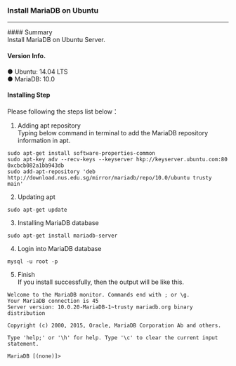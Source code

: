 ### Install MariaDB on Ubuntu<br/>
<hr/>
#### Summary<br/>
Install MariaDB on Ubuntu Server.<br/>

#### Version Info.<br/>
● Ubuntu: 14.04 LTS<br/> 
● MariaDB: 10.0<br/>

#### Installing Step<br/>
Please following the steps list below：<br/>
1. Adding apt repository<br/>
Typing below command in terminal to add the MariaDB repository information in apt.<br/>
```
sudo apt-get install software-properties-common
sudo apt-key adv --recv-keys --keyserver hkp://keyserver.ubuntu.com:80 0xcbcb082a1bb943db
sudo add-apt-repository 'deb http://download.nus.edu.sg/mirror/mariadb/repo/10.0/ubuntu trusty main'
```
2. Updating apt 
```
sudo apt-get update
```
3. Installing MariaDB database
```
sudo apt-get install mariadb-server
```
4. Login into MariaDB database
```
mysql -u root -p
```
5. Finish<br/>
If you install successfully, then the output will be like this.
```
Welcome to the MariaDB monitor. Commands end with ; or \g.
Your MariaDB connection is 45
Server version: 10.0.20-MariaDB-1~trusty mariadb.org binary distribution

Copyright (c) 2000, 2015, Oracle, MariaDB Corporation Ab and others.

Type 'help;' or '\h' for help. Type '\c' to clear the current input statement.

MariaDB [(none)]>
```
